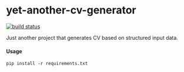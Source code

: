 # yet-another-cv-generator

[![build status](
  http://img.shields.io/travis/inz1981/yet-another-cv-generator/master.svg?style=flat)](
 https://travis-ci.org/inz1981/yet-another-cv-generator)

Just another project that generates CV based on structured input data.

#### Usage

`pip install -r requirements.txt`

